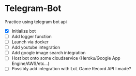 # Telegram-Bot
Practice using telegram bot api

- [x] Initialize bot
- [ ] Add logger function
- [ ] Launch via docker
- [ ] Add youtube integration
- [ ] Add google image search integration
- [ ] Host bot onto some cloudservice (Heroku/Google App Engine/AWS/etc...)
- [ ] Possibly add integration with LoL Game Record API I made?
